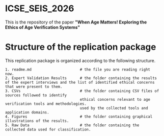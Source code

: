 # ICSE_SEIS_2026

This is the repository of the paper **"When Age Matters! Exploring the Ethics of Age Verification Systems"**

# Structure of the replication package
This replication package is organized according to the following structure.
```
1. readme.md                      # the file you are reading right now.
2. Expert Validation Results      # the folder containing the results of the expert interviews and the list of identified ethical concerns that were present to them.
3. CSVs                           # the folder containing CSV files of sources followed to identify
                                  ethical concerns relevant to age verification tools and methodologies.
                                  used by the collected tools and application domains.
4. Figures                        # the folder containing graphical illustrations of the results.
5. Raw Data                       # the folder containing the collected data used for classification.
```
